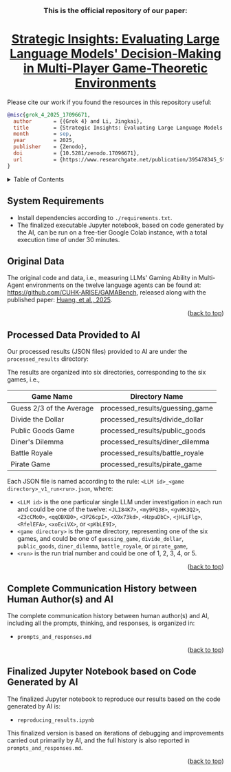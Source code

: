 
<a name="readme-top"></a>




<br />
<div align="center">

<h3 align="center">This is the official repository of our paper: 
</h3>

<h1 align="center"><a href="https://www.researchgate.net/publication/395478345_Strategic_Insights_Evaluating_Large_Language_Models'_Decision-Making_in_Multi-Player_Game-Theoretic_Environments">Strategic Insights: Evaluating Large Language Models' Decision-Making in Multi-Player Game-Theoretic Environments</a></h1>


</div>


Please cite our work if you found the resources in this repository useful:

```bib
@misc{grok_4_2025_17096671,
  author       = {{Grok 4} and Li, Jingkai},
  title        = {Strategic Insights: Evaluating Large Language Models' Decision-Making in Multi-Player Game-Theoretic Environments},
  month        = sep,
  year         = 2025,
  publisher    = {Zenodo},
  doi          = {10.5281/zenodo.17096671},
  url          = {https://www.researchgate.net/publication/395478345_Strategic_Insights_Evaluating_Large_Language_Models'_Decision-Making_in_Multi-Player_Game-Theoretic_Environments},
}
```



<!-- TABLE OF CONTENTS -->
<details>
  <summary>Table of Contents</summary>
  <ol>
    <li><a href="#System Requirements">System Requirements</a></li>
    <li><a href="#Original Data">Original Data</a></li>
    <li><a href="#Processed Data Provided to AI">Processed Data Provided to AI</a>
    </li>
    <li>
      <a href="#Complete Communication History between Human Author(s) and AI">Complete Communication History between Human Author(s) and AI</a>
    </li>
    <li><a href="#Finalized Jupyter Notebook based on Code Generated by AI">Finalized Jupyter Notebook based on Code Generated by AI</a></li>
    </li>
  </ol>
</details>



## System Requirements

- Install dependencies according to `./requirements.txt`.
- The finalized executable Jupyter notebook, based on code generated by the AI, can be run on a free-tier Google Colab instance, with a total execution time of under 30 minutes.



## Original Data

The original code and data, i.e., measuring LLMs' Gaming Ability in Multi-Agent environments on the twelve language agents can be found at: https://github.com/CUHK-ARISE/GAMABench, released along with the published paper: [Huang, et al., 2025](https://openreview.net/forum?id=DI4gW8viB6).


<p align="right">(<a href="#readme-top">back to top</a>)</p>


## Processed Data Provided to AI

Our processed results (JSON files) provided to AI are under the `processed_results` directory:

The results are organized into six directories, corresponding to the six games, i.e.,

| Game Name                | Directory Name |
|--------------------------|----------------|
| Guess 2/3 of the Average | processed_results/guessing_game  |
| Divide the Dollar        | processed_results/divide_dollar  |
| Public Goods Game        | processed_results/public_goods   |
| Diner's Dilemma          | processed_results/diner_dilemma  |
| Battle Royale            | processed_results/battle_royale  |
| Pirate Game              | processed_results/pirate_game    |

Each JSON file is named according to the rule: `<LLM id>_<game directory>_v1_run<run>.json`, where:

- `<LLM id>` is the one particular single LLM under investigation in each run and could be one of the twelve: `<JLI84K7>`, `<my9FQ38>`, `<gvHK3Q2>`, `<Z3cCMo0>`, `<qqOBXB0>`, `<3P26cpI>`, `<X9x73kd>`, `<HzpuDbC>`, `<jHLiFlg>`, `<RfelEFA>`, `<xoEciVX>`, or `<pKbLE9I>`,
- `<game directory>` is the game directory, representing one of the six games, and could be one of `guessing_game`, `divide_dollar`, `public_goods`, `diner_dilemma`, `battle_royale`, or `pirate_game`,
- `<run>` is the run trial number and could be one of 1, 2, 3, 4, or 5.


<p align="right">(<a href="#readme-top">back to top</a>)</p>


## Complete Communication History between Human Author(s) and AI

The complete communication history between human author(s) and AI, including all the prompts, thinking, and responses, is organized in:

- `prompts_and_responses.md`



<p align="right">(<a href="#readme-top">back to top</a>)</p>


## Finalized Jupyter Notebook based on Code Generated by AI

The finalized Jupyter notebook to reproduce our results based on the code generated by AI is:

- `reproducing_results.ipynb`

This finalized version is based on iterations of debugging and improvements carried out primarily by AI, and the full history is also reported in `prompts_and_responses.md`.



<p align="right">(<a href="#readme-top">back to top</a>)</p>


